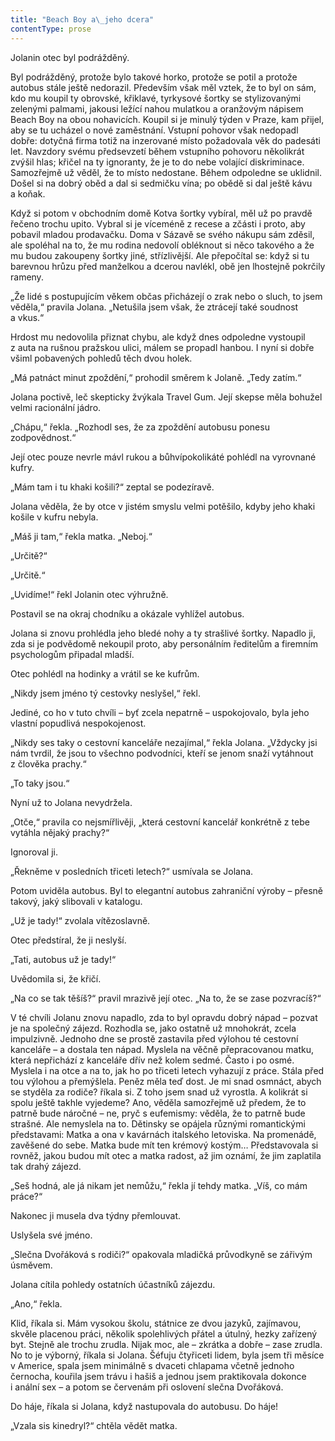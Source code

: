 ```yaml
---
title: "Beach Boy a\_jeho dcera"
contentType: prose
---
```


Jolanin otec byl podrážděný.

  

Byl podrážděný, protože bylo takové horko, protože se potil a protože autobus stále ještě nedorazil. Především však měl vztek, že to byl on sám, kdo mu koupil ty obrovské, křiklavé, tyrkysové šortky se stylizovanými zelenými palmami, jakousi ležící nahou mulatkou a oranžovým nápisem Beach Boy na obou nohavicích. Koupil si je minulý týden v Praze, kam přijel, aby se tu ucházel o nové zaměstnání. Vstupní pohovor však nedopadl dobře: dotyčná firma totiž na inzerované místo požadovala věk do padesáti let. Navzdory svému předsevzetí během vstupního pohovoru několikrát zvýšil hlas; křičel na ty ignoranty, že je to do nebe volající diskriminace. Samozřejmě už věděl, že to místo nedostane. Během odpoledne se uklidnil. Došel si na dobrý oběd a dal si sedmičku vína; po obědě si dal ještě kávu a koňak.

Když si potom v obchodním domě Kotva šortky vybíral, měl už po pravdě řečeno trochu upito. Vybral si je víceméně z recese a zčásti i proto, aby pobavil mladou prodavačku. Doma v Sázavě se svého nákupu sám zděsil, ale spoléhal na to, že mu rodina nedovolí obléknout si něco takového a že mu budou zakoupeny šortky jiné, střízlivější. Ale přepočítal se: když si tu barevnou hrůzu před manželkou a dcerou navlékl, obě jen lhostejně pokrčily rameny.

„Že lidé s postupujícím věkem občas přicházejí o zrak nebo o sluch, to jsem věděla,“ pravila Jolana. „Netušila jsem však, že ztrácejí také soudnost a vkus.“

Hrdost mu nedovolila přiznat chybu, ale když dnes odpoledne vystoupil z auta na rušnou pražskou ulici, málem se propadl hanbou. I nyní si dobře všiml pobavených pohledů těch dvou holek.

„Má patnáct minut zpoždění,“ prohodil směrem k Jolaně. „Tedy zatím.“

Jolana poctivě, leč skepticky žvýkala Travel Gum. Její skepse měla bohužel velmi racionální jádro.

„Chápu,“ řekla. „Rozhodl ses, že za zpoždění autobusu ponesu zodpovědnost.“

Její otec pouze nevrle mávl rukou a bůhvípokolikáté pohlédl na vyrovnané kufry.

„Mám tam i tu khaki košili?“ zeptal se podezíravě.

Jolana věděla, že by otce v jistém smyslu velmi potěšilo, kdyby jeho khaki košile v kufru nebyla.

„Máš ji tam,“ řekla matka. „Neboj.“

„Určitě?“

„Určitě.“

„Uvidíme!“ řekl Jolanin otec výhružně.

Postavil se na okraj chodníku a okázale vyhlížel autobus.

Jolana si znovu prohlédla jeho bledé nohy a ty strašlivé šortky. Napadlo ji, zda si je podvědomě nekoupil proto, aby personálním ředitelům a firemním psychologům připadal mladší.

Otec pohlédl na hodinky a vrátil se ke kufrům.

„Nikdy jsem jméno tý cestovky neslyšel,“ řekl.

Jediné, co ho v tuto chvíli – byť zcela nepatrně – uspokojovalo, byla jeho vlastní popudlivá nespokojenost.

„Nikdy ses taky o cestovní kanceláře nezajímal,“ řekla Jolana. „Vždycky jsi nám tvrdil, že jsou to všechno podvodníci, kteří se jenom snaží vytáhnout z člověka prachy.“

„To taky jsou.“

Nyní už to Jolana nevydržela.

„Otče,“ pravila co nejsmířlivěji, „která cestovní kancelář konkrétně z tebe vytáhla nějaký prachy?“

Ignoroval ji.

„Řekněme v posledních třiceti letech?“ usmívala se Jolana.

Potom uviděla autobus. Byl to elegantní autobus zahraniční výroby – přesně takový, jaký slibovali v katalogu.

„Už je tady!“ zvolala vítězoslavně.

Otec předstíral, že ji neslyší.

„Tati, autobus už je tady!“

Uvědomila si, že křičí.

„Na co se tak těšíš?“ pravil mrazivě její otec. „Na to, že se zase pozvracíš?“

V té chvíli Jolanu znovu napadlo, zda to byl opravdu dobrý nápad – pozvat je na společný zájezd. Rozhodla se, jako ostatně už mnohokrát, zcela impulzivně. Jednoho dne se prostě zastavila před výlohou té cestovní kanceláře – a dostala ten nápad. Myslela na věčně přepracovanou matku, která nepřichází z kanceláře dřív než kolem sedmé. Často i po osmé. Myslela i na otce a na to, jak ho po třiceti letech vyhazují z práce. Stála před tou výlohou a přemýšlela. Peněz měla teď dost. Je mi snad osmnáct, abych se styděla za rodiče? říkala si. Z toho jsem snad už vyrostla. A kolikrát si spolu ještě takhle vyjedeme? Ano, věděla samozřejmě už předem, že to patrně bude náročné – ne, pryč s eufemismy: věděla, že to patrně bude strašné. Ale nemyslela na to. Dětinsky se opájela různými romantickými představami: Matka a ona v kavárnách italského letoviska. Na promenádě, zavěšené do sebe. Matka bude mít ten krémový kostým… Představovala si rovněž, jakou budou mít otec a matka radost, až jim oznámí, že jim zaplatila tak drahý zájezd.

„Seš hodná, ale já nikam jet nemůžu,“ řekla jí tehdy matka. „Víš, co mám práce?“

Nakonec ji musela dva týdny přemlouvat.

Uslyšela své jméno.

„Slečna Dvořáková s rodiči?“ opakovala mladičká průvodkyně se zářivým úsměvem.

Jolana cítila pohledy ostatních účastníků zájezdu.

„Ano,“ řekla.

Klid, říkala si. Mám vysokou školu, státnice ze dvou jazyků, zajímavou, skvěle placenou práci, několik spolehlivých přátel a útulný, hezky zařízený byt. Stejně ale trochu zrudla. Nijak moc, ale – zkrátka a dobře – zase zrudla. No to je výborný, říkala si Jolana. Šéfuju čtyřiceti lidem, byla jsem tři měsíce v Americe, spala jsem minimálně s dvaceti chlapama včetně jednoho černocha, kouřila jsem trávu i hašiš a jednou jsem praktikovala dokonce i anální sex – a potom se červenám při oslovení slečna Dvořáková.

Do háje, říkala si Jolana, když nastupovala do autobusu. Do háje!

„Vzala sis kinedryl?“ chtěla vědět matka.
